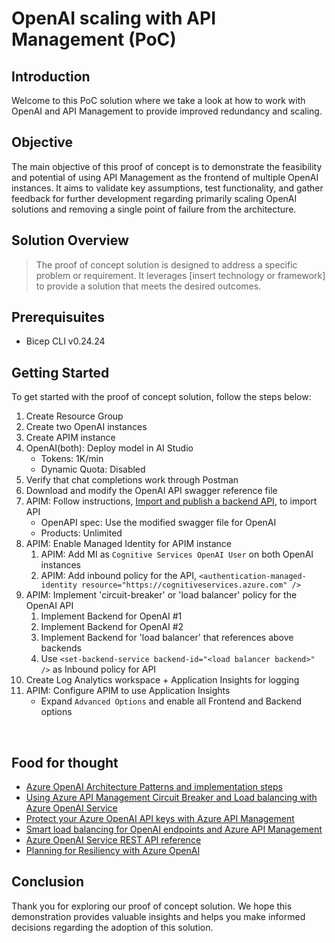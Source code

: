 # OpenAI scaling with API Management (PoC)

## Introduction

Welcome to this PoC solution where we take a look at how to work with OpenAI and API Management to provide improved redundancy and scaling.

## Objective

The main objective of this proof of concept is to demonstrate the feasibility and potential of using API Management as the frontend of multiple OpenAI instances. It aims to validate key assumptions, test functionality, and gather feedback for further development regarding primarily scaling OpenAI solutions and removing a single point of failure from the architecture.

## Solution Overview

> The proof of concept solution is designed to address a specific problem or requirement. It leverages [insert technology or framework] to provide a solution that meets the desired outcomes.

## Prerequisuites
- Bicep CLI v0.24.24
<!-- - [.NET v8](https://dotnet.microsoft.com/en-us/download/dotnet/8.0) -->

## Getting Started

To get started with the proof of concept solution, follow the steps below:

1. Create Resource Group
1. Create two OpenAI instances
1. Create APIM instance
1. OpenAI(both): Deploy model in AI Studio
    - Tokens: 1K/min
    - Dynamic Quota: Disabled
1. Verify that chat completions work through Postman
1. Download and modify the OpenAI API swagger reference file
1. APIM: Follow instructions, [Import and publish a backend API](https://learn.microsoft.com/en-us/azure/api-management/import-and-publish#import-and-publish-a-backend-api), to import API
    - OpenAPI spec: Use the modified swagger file for OpenAI
    - Products: Unlimited
1. APIM: Enable Managed Identity for APIM instance
    1. APIM: Add MI as ```Cognitive Services OpenAI User``` on both OpenAI instances
    1. APIM: Add inbound policy for the API, ```<authentication-managed-identity resource="https://cognitiveservices.azure.com" />```
1. APIM: Implement 'circuit-breaker' or 'load balancer' policy for the OpenAI API 
    1. Implement Backend for OpenAI #1
    1. Implement Backend for OpenAI #2
    1. Implement Backend for 'load balancer' that references above backends
    1. Use ```<set-backend-service backend-id="<load balancer backend>" />``` as Inbound policy for API
1. Create Log Analytics workspace + Application Insights for logging
1. APIM: Configure APIM to use Application Insights
    - Expand ```Advanced Options``` and enable all Frontend and Backend options

&nbsp;

## Food for thought

- [Azure OpenAI Architecture Patterns and implementation steps](https://techcommunity.microsoft.com/t5/ai-azure-ai-services-blog/azure-openai-architecture-patterns-and-implementation-steps/ba-p/3979934)
- [Using Azure API Management Circuit Breaker and Load balancing with Azure OpenAI Service](https://techcommunity.microsoft.com/t5/fasttrack-for-azure/using-azure-api-management-circuit-breaker-and-load-balancing/ba-p/4041003)
- [Protect your Azure OpenAI API keys with Azure API Management](https://learn.microsoft.com/en-us/semantic-kernel/deploy/use-ai-apis-with-api-management)
- [Smart load balancing for OpenAI endpoints and Azure API Management](https://techcommunity.microsoft.com/t5/fasttrack-for-azure/smart-load-balancing-for-openai-endpoints-and-azure-api/ba-p/3991616)
- [Azure OpenAI Service REST API reference](https://learn.microsoft.com/en-us/azure/ai-services/openai/reference)
- [Planning for Resiliency with Azure OpenAI](https://techcommunity.microsoft.com/t5/healthcare-and-life-sciences/planning-for-resiliency-with-azure-openai/ba-p/4050673)

## Conclusion

Thank you for exploring our proof of concept solution. We hope this demonstration provides valuable insights and helps you make informed decisions regarding the adoption of this solution.
